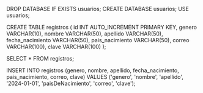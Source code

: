 DROP DATABASE IF EXISTS usuarios;
CREATE DATABASE 	usuarios;
USE usuarios;

CREATE TABLE registros (
    id INT AUTO_INCREMENT PRIMARY KEY,
    genero VARCHAR(10),
    nombre VARCHAR(50),
    apellido VARCHAR(50),
    fecha_nacimiento VARCHAR(50),
    pais_nacimiento VARCHAR(50),
    correo VARCHAR(100),
    clave VARCHAR(100)
);

SELECT * FROM registros;


INSERT INTO registros (genero, nombre, apellido, fecha_nacimiento, pais_nacimiento, correo, clave)
        VALUES ('genero', 'nombre', 'apellido', '2024-01-01', 'paisDeNacimiento', 'correo', 'clave');

